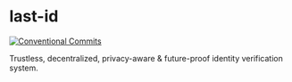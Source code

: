 # last-id

[![Conventional Commits](https://img.shields.io/badge/Conventional%20Commits-1.0.0-yellow.svg)](https://conventionalcommits.org)

Trustless, decentralized, privacy-aware &amp; future-proof identity verification system.
